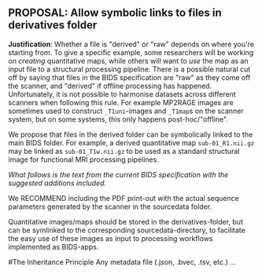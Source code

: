 ## **PROPOSAL**: Allow symbolic links to files in derivatives folder

**Justification**: Whether a file is "derived" or "raw" depends on where you're starting from.
To give a specific example, some researchers will be working on _creating_ quantitative maps, while others will want to _use_ the map as an input file to a structural processing pipeline.
There is a possible natural cut off by saying that files in the BIDS specification are "raw" as they come off the scanner, and "derived" if offline processing has happened.
Unfortunately, it is not possible to harmonise datasets across different scanners when following this rule.
For example MP2RAGE images are sometimes used to construct `_T1uni`-images and `_T1map`s on the scanner system, but on some systems, this only happens post-hoc/"offline".

We propose that files in the derived folder can be symbolically linked to the main BIDS folder.
For example, a derived quantitative map `sub-01_R1.nii.gz` may be linked as `sub-01_T1w.nii.gz` to be used as a standard structural image for functional MRI processing pipelines.

*What follows is the text from the current BIDS specification with the suggested additions included.*

We RECOMMEND including the PDF print-out with the actual sequence parameters generated by the scanner in the sourcedata folder.

Quantitative images/maps should be stored in the derivatives-folder, but can be symlinked to the corresponding sourcedata-directory, to facilitate the easy use of these images as input to processing workflows implemented as BIDS-apps.

#The Inheritance Principle
Any metadata file (.json, .bvec, .tsv, etc.)  ...
